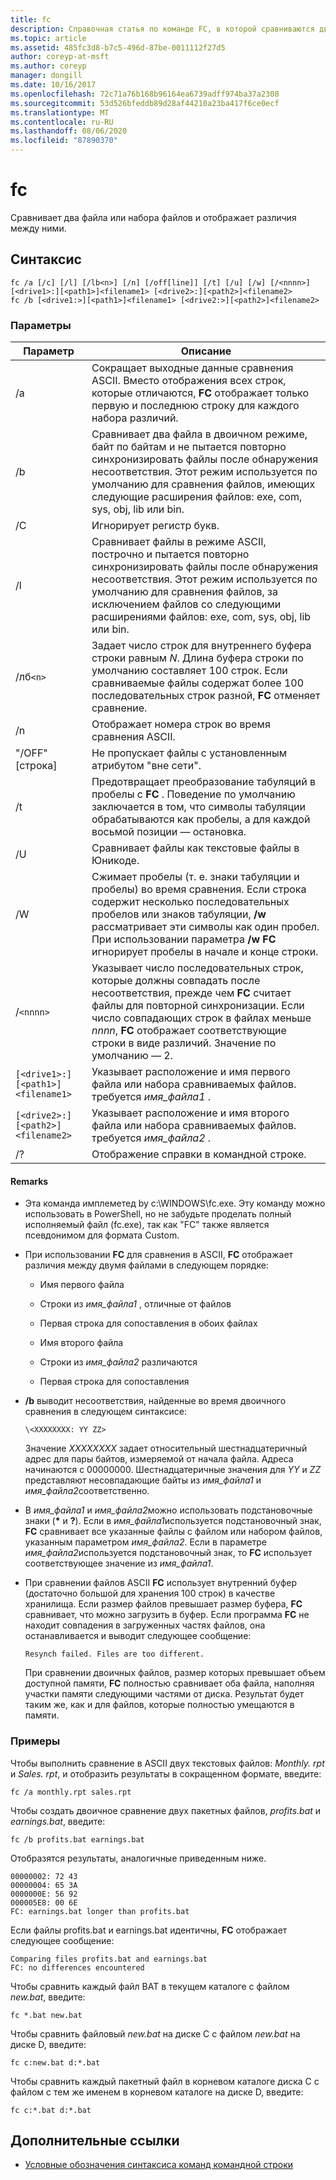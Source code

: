```yaml
---
title: fc
description: Справочная статья по команде FC, в которой сравниваются два файла или набора файлов и отображаются различия между ними.
ms.topic: article
ms.assetid: 485fc3d8-b7c5-496d-87be-0011112f27d5
author: coreyp-at-msft
ms.author: coreyp
manager: dongill
ms.date: 10/16/2017
ms.openlocfilehash: 72c71a76b168b96164ea6739adff974ba37a2308
ms.sourcegitcommit: 53d526bfeddb89d28af44210a23ba417f6ce0ecf
ms.translationtype: MT
ms.contentlocale: ru-RU
ms.lasthandoff: 08/06/2020
ms.locfileid: "87890370"
---
```

# <a name="fc"></a>fc

Сравнивает два файла или набора файлов и отображает различия между ними.

## <a name="syntax"></a>Синтаксис

```
fc /a [/c] [/l] [/lb<n>] [/n] [/off[line]] [/t] [/u] [/w] [/<nnnn>] [<drive1>:][<path1>]<filename1> [<drive2>:][<path2>]<filename2>
fc /b [<drive1:>][<path1>]<filename1> [<drive2:>][<path2>]<filename2>
```

### <a name="parameters"></a>Параметры

| Параметр | Описание |
| --------- | ----------- |
| /a | Сокращает выходные данные сравнения ASCII. Вместо отображения всех строк, которые отличаются, **FC** отображает только первую и последнюю строку для каждого набора различий. |
| /b | Сравнивает два файла в двоичном режиме, байт по байтам и не пытается повторно синхронизировать файлы после обнаружения несоответствия. Этот режим используется по умолчанию для сравнения файлов, имеющих следующие расширения файлов: exe, com, sys, obj, lib или bin. |
| /C | Игнорирует регистр букв. |
| /l | Сравнивает файлы в режиме ASCII, построчно и пытается повторно синхронизировать файлы после обнаружения несоответствия. Этот режим используется по умолчанию для сравнения файлов, за исключением файлов со следующими расширениями файлов: exe, com, sys, obj, lib или bin. |
| /лб`<n>` | Задает число строк для внутреннего буфера строки равным *N*. Длина буфера строки по умолчанию составляет 100 строк. Если сравниваемые файлы содержат более 100 последовательных строк разной, **FC** отменяет сравнение. |
| /n | Отображает номера строк во время сравнения ASCII. |
| "/OFF" [строка] | Не пропускает файлы с установленным атрибутом "вне сети". |
| /t | Предотвращает преобразование табуляций в пробелы с **FC** . Поведение по умолчанию заключается в том, что символы табуляции обрабатываются как пробелы, а для каждой восьмой позиции — остановка. |
| /U | Сравнивает файлы как текстовые файлы в Юникоде. |
| /W | Сжимает пробелы (т. е. знаки табуляции и пробелы) во время сравнения. Если строка содержит несколько последовательных пробелов или знаков табуляции, **/w** рассматривает эти символы как один пробел. При использовании параметра **/w** **FC** игнорирует пробелы в начале и конце строки. |
| /`<nnnn>` | Указывает число последовательных строк, которые должны совпадать после несоответствия, прежде чем **FC** считает файлы для повторной синхронизации. Если число совпадающих строк в файлах меньше *nnnn*, **FC** отображает соответствующие строки в виде различий. Значение по умолчанию — 2. |
| `[<drive1>:][<path1>]<filename1>` | Указывает расположение и имя первого файла или набора сравниваемых файлов. требуется *имя_файла1* . |
| `[<drive2>:][<path2>]<filename2>` | Указывает расположение и имя второго файла или набора сравниваемых файлов. требуется *имя_файла2* . |
| /? | Отображение справки в командной строке. |

#### <a name="remarks"></a>Remarks

- Эта команда имплеметед by c:\WINDOWS\fc.exe. Эту команду можно использовать в PowerShell, но не забудьте проделать полный исполняемый файл (fc.exe), так как "FC" также является псевдонимом для формата Custom.

- При использовании **FC** для сравнения в ASCII, **FC** отображает различия между двумя файлами в следующем порядке:

  - Имя первого файла

  - Строки из *имя_файла1* , отличные от файлов

  - Первая строка для сопоставления в обоих файлах

  - Имя второго файла

  - Строки из *имя_файла2* различаются

  - Первая строка для сопоставления

- **/b** выводит несоответствия, найденные во время двоичного сравнения в следующем синтаксисе:

    `\<XXXXXXXX: YY ZZ>`

    Значение *XXXXXXXX* задает относительный шестнадцатеричный адрес для пары байтов, измеряемой от начала файла. Адреса начинаются с 00000000. Шестнадцатеричные значения для *YY* и *ZZ* представляют несовпадающие байты из *имя_файла1* и *имя_файла2*соответственно.

- В *имя_файла1* и *имя_файла2*можно использовать подстановочные знаки (**&#42;** и **?**). Если в *имя_файла1*используется подстановочный знак, **FC** сравнивает все указанные файлы с файлом или набором файлов, указанным параметром *имя_файла2*. Если в параметре *имя_файла2*используется подстановочный знак, то **FC** использует соответствующее значение из *имя_файла1*.

- При сравнении файлов ASCII **FC** использует внутренний буфер (достаточно большой для хранения 100 строк) в качестве хранилища. Если размер файлов превышает размер буфера, **FC** сравнивает, что можно загрузить в буфер. Если программа **FC** не находит совпадения в загруженных частях файлов, она останавливается и выводит следующее сообщение:

    `Resynch failed. Files are too different.`

    При сравнении двоичных файлов, размер которых превышает объем доступной памяти, **FC** полностью сравнивает оба файла, наполняя участки памяти следующими частями от диска. Результат будет таким же, как и для файлов, которые полностью умещаются в памяти.

### <a name="examples"></a>Примеры

Чтобы выполнить сравнение в ASCII двух текстовых файлов: *Monthly. rpt* и *Sales. rpt*, и отобразить результаты в сокращенном формате, введите:

```
fc /a monthly.rpt sales.rpt
```

Чтобы создать двоичное сравнение двух пакетных файлов, *profits.bat* и *earnings.bat*, введите:

```
fc /b profits.bat earnings.bat
```

Отобразятся результаты, аналогичные приведенным ниже.

```
00000002: 72 43
00000004: 65 3A
0000000E: 56 92
000005E8: 00 6E
FC: earnings.bat longer than profits.bat
```

Если файлы profits.bat и earnings.bat идентичны, **FC** отображает следующее сообщение:

```
Comparing files profits.bat and earnings.bat
FC: no differences encountered
```

Чтобы сравнить каждый файл BAT в текущем каталоге с файлом *new.bat*, введите:

```
fc *.bat new.bat
```

Чтобы сравнить файловый *new.bat* на диске C с файлом *new.bat* на диске D, введите:

```
fc c:new.bat d:*.bat
```

Чтобы сравнить каждый пакетный файл в корневом каталоге диска C с файлом с тем же именем в корневом каталоге на диске D, введите:

```
fc c:*.bat d:*.bat
```

## <a name="additional-references"></a>Дополнительные ссылки

- [Условные обозначения синтаксиса команд командной строки](command-line-syntax-key.md)
